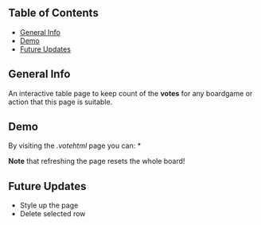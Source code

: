 ## Table of Contents
* [General Info](#general-info)
* [Demo](#demo)
* [Future Updates](#future-updates)

## General Info
An interactive table page to keep count of the <b>votes</b> for any boardgame or action that this page is suitable.

## Demo
By visiting the <i>.votehtml</i> page you can:
* 

<b>Note</b> that refreshing the page resets the whole board!


<!-- ![Demo Screenshot from the index page](?raw=true) -->

## Future Updates
* Style up the page
* Delete selected row